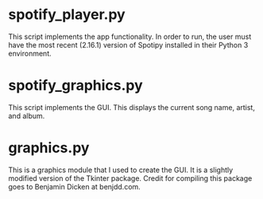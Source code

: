 # spotify_player.py
This script implements the app functionality. In order to run, the user must have the most recent (2.16.1) version of Spotipy installed in their Python 3 environment.

# spotify_graphics.py
This script implements the GUI. This displays the current song name, artist, and album.

# graphics.py
This is a graphics module that I used to create the GUI. It is a slightly modified version of the Tkinter package. Credit for compiling this package goes to Benjamin Dicken at benjdd.com.
